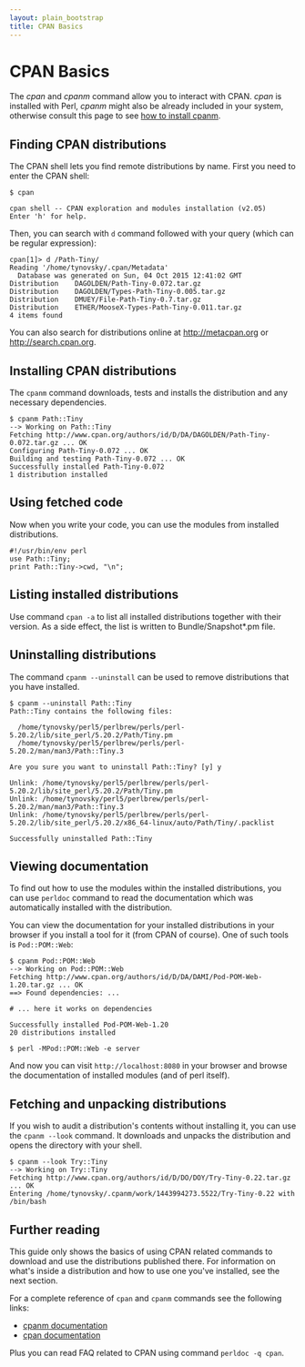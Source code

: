 ```yaml
---
layout: plain_bootstrap
title: CPAN Basics
---
```

# CPAN Basics

The *cpan* and *cpanm* command allow you to interact with CPAN. *cpan* is
installed with Perl, *cpanm* might also be already included in your system,
otherwise consult this page to see [how to install
cpanm](https://metacpan.org/pod/release/MIYAGAWA/App-cpanminus-1.7039/lib/App/cpanminus.pm#INSTALLATION).

## Finding CPAN distributions

The CPAN shell lets you find remote distributions by name. First you need to
enter the CPAN shell:

    $ cpan

    cpan shell -- CPAN exploration and modules installation (v2.05)
    Enter 'h' for help.

Then, you can search with `d` command followed with your query (which can be
regular expression):

    cpan[1]> d /Path-Tiny/
    Reading '/home/tynovsky/.cpan/Metadata'
      Database was generated on Sun, 04 Oct 2015 12:41:02 GMT
    Distribution    DAGOLDEN/Path-Tiny-0.072.tar.gz
    Distribution    DAGOLDEN/Types-Path-Tiny-0.005.tar.gz
    Distribution    DMUEY/File-Path-Tiny-0.7.tar.gz
    Distribution    ETHER/MooseX-Types-Path-Tiny-0.011.tar.gz
    4 items found

You can also search for distributions online at http://metacpan.org or
http://search.cpan.org.


## Installing CPAN distributions

The `cpanm` command downloads, tests and installs the distribution and any
necessary dependencies.

    $ cpanm Path::Tiny
    --> Working on Path::Tiny
    Fetching http://www.cpan.org/authors/id/D/DA/DAGOLDEN/Path-Tiny-0.072.tar.gz ... OK
    Configuring Path-Tiny-0.072 ... OK
    Building and testing Path-Tiny-0.072 ... OK
    Successfully installed Path-Tiny-0.072
    1 distribution installed

## Using fetched code

Now when you write your code, you can use the modules from installed
distributions.

    #!/usr/bin/env perl
    use Path::Tiny;
    print Path::Tiny->cwd, "\n";

## Listing installed distributions

Use command `cpan -a` to list all installed distributions together with their
version. As a side effect, the list is written to Bundle/Snapshot\*.pm file.

## Uninstalling distributions

The command `cpanm --uninstall` can be used to remove distributions that you
have installed.

    $ cpanm --uninstall Path::Tiny
    Path::Tiny contains the following files:

      /home/tynovsky/perl5/perlbrew/perls/perl-5.20.2/lib/site_perl/5.20.2/Path/Tiny.pm
      /home/tynovsky/perl5/perlbrew/perls/perl-5.20.2/man/man3/Path::Tiny.3

    Are you sure you want to uninstall Path::Tiny? [y] y

    Unlink: /home/tynovsky/perl5/perlbrew/perls/perl-5.20.2/lib/site_perl/5.20.2/Path/Tiny.pm
    Unlink: /home/tynovsky/perl5/perlbrew/perls/perl-5.20.2/man/man3/Path::Tiny.3
    Unlink: /home/tynovsky/perl5/perlbrew/perls/perl-5.20.2/lib/site_perl/5.20.2/x86_64-linux/auto/Path/Tiny/.packlist

    Successfully uninstalled Path::Tiny

## Viewing documentation

To find out how to use the modules within the installed distributions, you can
use `perldoc` command to read the documentation which was automatically
installed with the distribution.

You can view the documentation for your installed distributions in your browser
if you install a tool for it (from CPAN of course). One of such tools is
`Pod::POM::Web`:

    $ cpanm Pod::POM::Web
    --> Working on Pod::POM::Web
    Fetching http://www.cpan.org/authors/id/D/DA/DAMI/Pod-POM-Web-1.20.tar.gz ... OK
    ==> Found dependencies: ...

    # ... here it works on dependencies

    Successfully installed Pod-POM-Web-1.20
    20 distributions installed

    $ perl -MPod::POM::Web -e server

And now you can visit `http://localhost:8080` in your browser and browse the
documentation of installed modules (and of perl itself).

## Fetching and unpacking distributions

If you wish to audit a distribution's contents without installing it, you can
use the `cpanm --look` command. It downloads and unpacks the distribution and
opens the directory with your shell.

    $ cpanm --look Try::Tiny
    --> Working on Try::Tiny
    Fetching http://www.cpan.org/authors/id/D/DO/DOY/Try-Tiny-0.22.tar.gz ... OK
    Entering /home/tynovsky/.cpanm/work/1443994273.5522/Try-Tiny-0.22 with /bin/bash

## Further reading

This guide only shows the basics of using CPAN related commands to download
and use the distributions published there. For information on what's inside a
distribution and how to use one you've installed, see the next section.

For a complete reference of `cpan` and `cpanm` commands see the following
links:

- [cpanm
  documentation](https://metacpan.org/pod/distribution/App-cpanminus/bin/cpanm)
- [cpan
  documentation](https://metacpan.org/pod/distribution/CPAN/scripts/cpan)

Plus you can read FAQ related to CPAN using command `perldoc -q cpan`.


